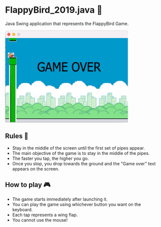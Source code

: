 # FlappyBird_2019.java :hatched_chick:

Java Swing application that represents the FlappyBird Game. 

<img src="https://github.com/nikolst/FlappyBird_2019.java/blob/master/Screenshot%202022-03-13%20at%2011.08.58.png" width="400" height="300">

## Rules :traffic_light:

* Stay in the middle of the screen until the first set of pipes appear. 
* The main objective of the game is to stay in the middle of the pipes. 
* The faster you tap, the higher you go.
* Once you stop, you drop towards the ground and the "Game over" text appears on the screen.  

## How to play :video_game:

* The game starts immediately after launching it. 
* You can play the game using whichever button you want on the keyboard. 
* Each tap represents a wing flap. 
* You cannot use the mouse! 

